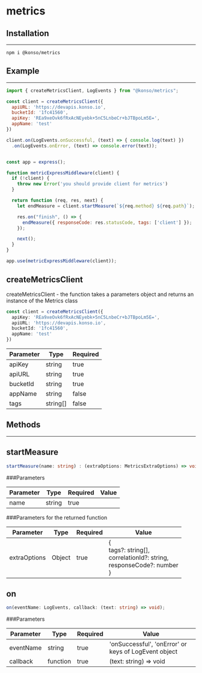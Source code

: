 # metrics

## Installation

---

`npm i @konso/metrics`

## Example

---

```javascript
import { createMetricsClient, LogEvents } from "@konso/metrics";

const client = createMetricsClient({
  apiURL: 'https://devapis.konso.io',
  bucketId: '1fc41560',
  apiKey: 'REa9xeOvk6fRxAcNEyebk+5nC5LnbeCr+bJTBpoLm5E=',
  appName: 'test'
})

client.on(LogEvents.onSuccessful, (text) => { console.log(text) })
  .on(LogEvents.onError, (text) => console.error(text));


const app = express();

function metricExpressMiddleware(client) {
  if (!client) {
    throw new Error('you should provide client for metrics')
  }

  return function (req, res, next) {
    let endMeasure = client.startMeasure(`${req.method} ${req.path}`);

    res.on("finish", () => {
      endMeasure({ responseCode: res.statusCode, tags: ['client'] });
    });

    next();
  }
}

app.use(metricExpressMiddleware(client));
```

## createMetricsClient

createMetricsClient - the function takes a parameters object and returns an instance of the Metrics class

```typescript
const client = createMetricsClient({
  apiKey: 'REa9xeOvk6fRxAcNEyebk+5nC5LnbeCr+bJTBpoLm5E=',
  apiURL: 'https://devapis.konso.io',
  bucketId: '1fc41560',
  appName: 'test'
})
```

| Parameter | Type     | Required |
|:----------|----------|:---------|
| apiKey    | string   | true     |
| apiURL    | string   | true     |
| bucketId  | string   | true     |
| appName   | string   | false    |
| tags      | string[] | false    |

## Methods

---

## startMeasure

```typescript
startMeasure(name: string) : (extraOptions: MetricsExtraOptions) => void;
```

###Parameters

| Parameter | Type   | Required | Value |
|-----------|--------|----------|-------|
| name      | string | true     |       |


###Parameters for the returned function

| Parameter    | Type   | Required | Value                                                                              |
|--------------|--------|----------|------------------------------------------------------------------------------------|
| extraOptions | Object | true     | {<br/>tags?: string[],<br/>correlationId?: string,<br/>responseCode?: number<br/>} |


## on

```typescript
on(eventName: LogEvents, callback: (text: string) => void);
```

###Parameters

| Parameter | Type     | Required | Value                                                |
|-----------|----------|----------|------------------------------------------------------|
| eventName | string   | true     | 'onSuccessful', 'onError' or keys of LogEvent object |
| callback  | function | true     | (text: string) => void                               |
